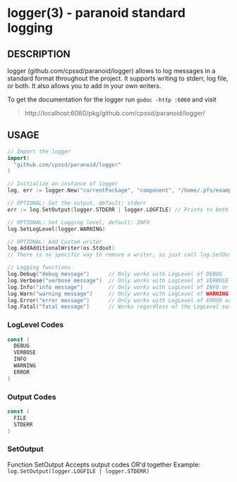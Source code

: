 logger(3) - paranoid standard logging
=====================================

## DESCRIPTION ##
logger (github.com/cpssd/paranoid/logger) allows to log messages in a standard format throughout the project.
It supports writing to stderr, log file, or both. It also allows you to add in your own writers.


To get the documentation for the logger run `godoc -http :6060` and visit  
> http://localhost:6060/pkg/github.com/cpssd/paranoid/logger/

## USAGE ##
```go
// Import the logger
import(
  "github.com/cpssd/paranoid/logger"
)

// Initialize an instance of logger
log, err := logger.New("currentPackage", "component", "/home/.pfs/example-pfs/meta/log")

// OPTIONAL: Set the output, default: stderr
err := log.SetOutput(logger.STDERR | logger.LOGFILE) // Prints to both stderr and a log file located at {LOGPATH}/{COMPONENT}.log

// OPTIONAL: Set Logging level, default: INFO
log.SetLogLevel(logger.WARNING)

// OPTIONAL: Add Custom writer
log.AddAdditionalWriter(os.Stdout)
// There is no specific way to remove a writer, so just call log.SetOutput() again

// Logging functions
log.Debug("debug message")      // Only works with LogLevel of DEBUG
log.Verbose("verbose message")  // Only works with LogLevel of VERBOSE or lower importance
log.Info("info message")        // Only works with LogLevel of INFO or lower importance
log.Warn("warning message")     // Only works with LogLevel of WARNING or lower importance
log.Error("error message")      // Only works with LogLevel of ERROR or lower importance
log.Fatal("fatal message")      // Works regardless of the LogLevel set. Quits the program with exit code 1

```

### LogLevel Codes ###
```go
const (
  DEBUG
  VERBOSE
  INFO
  WARNING
  ERROR
)
```

### Output Codes ###
```go
const (
  FILE
  STDERR
)
```

### SetOutput ###
Function SetOutput Accepts output codes OR'd together
Example: `log.SetOutput(logger.LOGFILE | logger.STDERR)`
